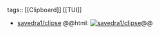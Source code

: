 tags:: [[Clipboard]] [[TUI]]

- [savedra1/clipse](https://github.com/savedra1/clipse)
  @@html: <a href="https://github.com/savedra1/clipse/"><img src="https://github-readme-stats-astronomer.vercel.app/api/pin/?username=savedra1&repo=clipse&theme=tokyonight" alt="savedra1/clipse"/></a>@@